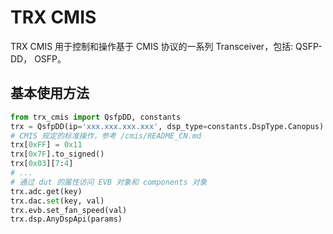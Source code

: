 # TRX CMIS

TRX CMIS 用于控制和操作基于 CMIS 协议的一系列 Transceiver，包括: QSFP-DD， OSFP。

## 基本使用方法

``` python
from trx_cmis import QsfpDD, constants
trx = QsfpDD(ip='xxx.xxx.xxx.xxx', dsp_type=constants.DspType.Canopus)
# CMIS 规定的标准操作，参考 /cmis/README_CN.md
trx[0xFF] = 0x11
trx[0x7F].to_signed()
trx[0x03][7:4]
# ...
# 通过 dut 的属性访问 EVB 对象和 components 对象
trx.adc.get(key)
trx.dac.set(key, val)
trx.evb.set_fan_speed(val)
trx.dsp.AnyDspApi(params)
```
